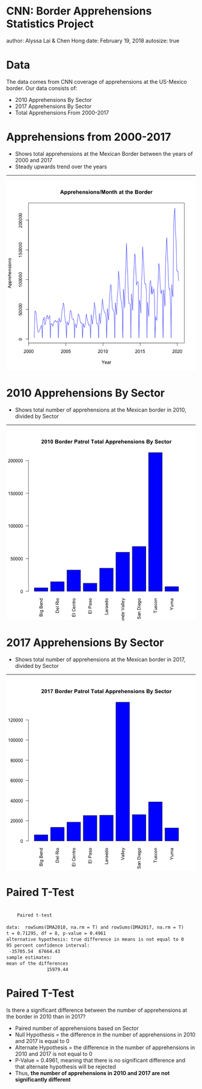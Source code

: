 

CNN: Border Apprehensions Statistics Project
========================================================
author: Alyssa Lai & Chen Hong
date: February 19, 2018
autosize: true

Data
========================================================

The data comes from CNN coverage of apprehensions at the US-Mexico border.
Our data consists of:

- 2010 Apprehensions By Sector
- 2017 Apprehensions By Sector
- Total Apprehensions From 2000-2017

Apprehensions from 2000-2017
========================================================

- Shows total apprehensions at the Mexican Border between the years of 2000 and 2017
- Steady upwards trend over the years

***

![plot of chunk unnamed-chunk-1](Presentation-figure/unnamed-chunk-1-1.png)

2010 Apprehensions By Sector
========================================================

- Shows total number of apprehensions at the Mexican border in 2010, divided by Sector

***

![plot of chunk unnamed-chunk-2](Presentation-figure/unnamed-chunk-2-1.png)

2017 Apprehensions By Sector
========================================================

- Shows total number of apprehensions at the Mexican border in 2017, divided by Sector

***

![plot of chunk unnamed-chunk-3](Presentation-figure/unnamed-chunk-3-1.png)

Paired T-Test
========================================================


```

	Paired t-test

data:  rowSums(DMA2010, na.rm = T) and rowSums(DMA2017, na.rm = T)
t = 0.71295, df = 8, p-value = 0.4961
alternative hypothesis: true difference in means is not equal to 0
95 percent confidence interval:
 -35705.54  67664.43
sample estimates:
mean of the differences 
               15979.44 
```

Paired T-Test
========================================================

Is there a significant difference between the number of apprehensions at the border in 2010 than in 2017?

- Paired number of apprehensions based on Sector
- Null Hypothesis = the difference in the number of apprehensions in 2010 and 2017 is equal to 0
- Alternate Hypothesis = the difference in the number of apprehensions in 2010 and 2017 is not equal to 0
- P-Value = 0.4961, meaning that there is no significant difference and that alternate hypothesis will be rejected
- Thus, <strong>the number of apprehensions in 2010 and 2017 are not significantly different</strong>


